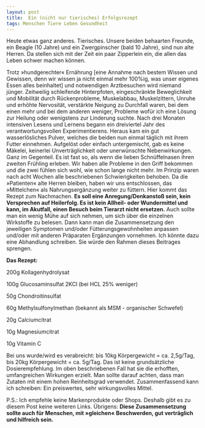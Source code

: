 ```yaml
---
layout: post
title:  Ein (nicht nur tierisches) Erfolgsrezept
tags: Menschen Tiere Leben Gesundheit
---
```

Heute etwas ganz anderes. Tierisches. Unsere beiden behaarten Freunde, ein Beagle (10 Jahre) und ein Zwergpinscher (bald 10 Jahre), sind nun alte Herren. Da stellen sich mit der Zeit ein paar Zipperlein ein, die allen das Leben schwer machen können.<!--more-->

Trotz »hundgerechter« Ernährung [eine Annahme nach bestem Wissen und Gewissen, denn wir wissen ja nicht einmal mehr 100%ig, was unser eigenes Essen alles beinhaltet] und notwendigen Arztbesuchen wird niemand jünger. Zeitweilig schleifende Hinterpfoten, eingeschränkte Beweglichkeit und Mobilität durch Rückenprobleme, Muskelabbau, Muskelzittern, Unruhe und erhöhte Nervosität, verstärkte Neigung zu Durchfall waren, bei dem einen mehr und bei dem anderen weniger, Probleme wofür ich eine Lösung zur Heilung oder wenigstens zur Linderung suchte. 
Nach drei Monaten intensiven Lesens und Lernens begann ein dreiviertel Jahr des verantwortungsvollen Experimentierens. Heraus kam ein gut wasserlösliches Pulver, welches die beiden nun einmal täglich mit ihrem Futter einnehmen. Aufgelöst oder einfach untergemischt, gab es keine Mäkelei, keinerlei Unverträglichkeit oder unerwünschte Nebenwirkungen. Ganz im Gegenteil. Es ist fast so, als wenn die lieben Schnüffelnasen ihren zweiten Frühling erleben. Wir haben alle Probleme in den Griff bekommen und die zwei fühlen sich wohl, wie schon lange nicht mehr. Im Prinzip waren nach acht Wochen alle beschriebenen Schwierigkeiten behoben. Da die »Patienten« alte Herren bleiben, haben wir uns entschlossen, das »Mittelchen« als Nahrungsergänzung weiter zu füttern.
Hier kommt das Rezept zum Nachmachen. **Es soll eine Anregung/Denkanstoß sein, kein Versprechen auf Heilerfolg. Es ist kein Allheil- oder Wundermittel und kann, im Akutfall, einen Besuch beim Tierarzt nicht ersetzen.** Auch sollte man ein wenig Mühe auf sich nehmen, um sich über die einzelnen Wirkstoffe zu belesen. Dann kann man die Zusammensetzung den jeweiligen Symptomen und/oder Fütterungsgewohnheiten anpassen und/oder mit anderen Präparaten Ergänzungen vornehmen. Ich könnte dazu eine Abhandlung schreiben. Sie würde den Rahmen dieses Beitrages sprengen.

**Das Rezept:**

200g        Kollagenhydrolysat

100g        Glucosaminsulfat 2KCl (bei HCL 25% weniger)

50g          Chondroitinsulfat

60g          Methylsulfonylmethan (bekannt als MSM - organischer Schwefel)

20g          Calciumcitrat

10g          Magnesiumcitrat

10g          Vitamin C

Bei uns wurde/wird es verabreicht: bis 10kg Körpergewicht = ca. 2,5g/Tag, bis 20kg Körpergewicht = ca. 5g/Tag. Das ist keine grundsätzliche Dosierempfehlung. Im oben beschriebenen Fall hat sie die erhofften, umfangreichen Wirkungen erzielt. Man sollte darauf achten, dass man Zutaten mit einem hohen Reinheitsgrad verwendet. Zusammenfassend kann ich schreiben: Ein preiswertes, sehr wirkungsvolles Mittel.

P.S.: Ich empfehle keine Markenprodukte oder Shops. Deshalb gibt es zu diesem Post keine weiteren Links.
Übrigens: **Diese Zusammensetzung sollte auch für Menschen, mit »gleichen« Beschwerden, gut verträglich und hilfreich sein.**

